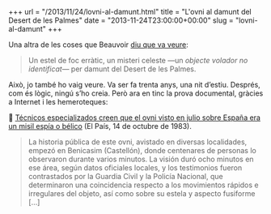 +++
url = "/2013/11/24/lovni-al-damunt.html"
title = "L'ovni al damunt del Desert de les Palmes"
date = "2013-11-24T23:00:00+00:00"
slug = "lovni-al-damunt"
+++

Una altra de les coses que Beauvoir [diu que va veure](/contes/lavistacansada):

> Un estel de foc erràtic, un misteri celeste —un *objecte volador no identificat*— per damunt del Desert de les Palmes.

Això, jo també ho vaig veure. Va ser fa trenta anys, una nit d’estiu. Després, com és lògic, ningú s’ho creia. Però ara en tinc la prova documental, gràcies a Internet i les hemeroteques:

📎 [Técnicos especializados creen que el ovni visto en julio sobre España era un misil espía o bélico](http://elpais.com/diario/1983/10/14/espana/434934022_850215.html) (El País, 14 de octubre de 1983).

> La historia pública de este ovni, avistado en diversas localidades, empezó en Benicasim (Castellón), donde centenares de personas lo observaron durante varios minutos. La visión duró ocho minutos en ese área, según datos oficiales locales, y los testimonios fueron contrastados por la Guardia Civil y la Policía Nacional, que determinaron una coincidencia respecto a los movimientos rápidos e irregulares del objeto, así como sobre su estela y aspecto fusiforme […]
